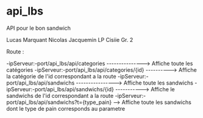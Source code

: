 # api_lbs
API pour le bon sandwich

Lucas Marquant 
Nicolas Jacquemin
LP Cisiie Gr. 2 


Route :

-ipServeur:-port/api_lbs/api/categories ---------------> Affiche toute les catégories
-ipServeur:-port/api_lbs/api/categories/{id} ----------> Affiche la catégorie de l'id correspondant a la route
-ipServeur:-port/api_lbs/api/sandwichs ----------------> Affiche toute les sandwichs
-ipServeur:-port/api_lbs/api/sandwichs/{id} -----------> Affiche le sandwichs de l'id correspondant a la route
-ipServeur:-port/api_lbs/api/sandwichs?t={type_pain} --> Affiche toute les sandwichs dont le type de pain corresponds au parametre
